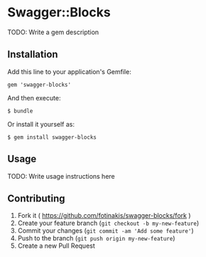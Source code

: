 # Swagger::Blocks

TODO: Write a gem description

## Installation

Add this line to your application's Gemfile:

    gem 'swagger-blocks'

And then execute:

    $ bundle

Or install it yourself as:

    $ gem install swagger-blocks

## Usage

TODO: Write usage instructions here

## Contributing

1. Fork it ( https://github.com/fotinakis/swagger-blocks/fork )
2. Create your feature branch (`git checkout -b my-new-feature`)
3. Commit your changes (`git commit -am 'Add some feature'`)
4. Push to the branch (`git push origin my-new-feature`)
5. Create a new Pull Request
